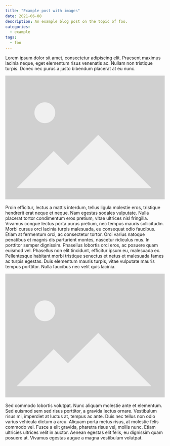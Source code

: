 ```yaml
---
title: "Example post with images"
date: 2021-06-08
description: An example blog post on the topic of foo.
categories:
  - example
tags:
  - foo
---
```


Lorem ipsum dolor sit amet, consectetur adipiscing elit. Praesent maximus lacinia neque, eget elementum risus venenatis ac. Nullam non tristique turpis. Donec nec purus a justo bibendum placerat at eu nunc.

![some project](/img/placeholder.png)

Proin efficitur, lectus a mattis interdum, tellus ligula molestie eros, tristique hendrerit erat neque et neque. Nam egestas sodales vulputate. Nulla placerat tortor condimentum eros pretium, vitae ultrices nisl fringilla. Vivamus congue lectus porta purus pretium, nec tempus mauris sollicitudin. Morbi cursus orci lacinia turpis malesuada, eu consequat odio faucibus. Etiam at fermentum orci, ac consectetur tortor. Orci varius natoque penatibus et magnis dis parturient montes, nascetur ridiculus mus. In porttitor semper dignissim. Phasellus lobortis orci eros, ac posuere quam euismod vel. Phasellus non elit tincidunt, efficitur ipsum eu, malesuada ex. Pellentesque habitant morbi tristique senectus et netus et malesuada fames ac turpis egestas. Duis elementum mauris turpis, vitae vulputate mauris tempus porttitor. Nulla faucibus nec velit quis lacinia.

![some project](/img/placeholder.png)

Sed commodo lobortis volutpat. Nunc aliquam molestie ante et elementum. Sed euismod sem sed risus porttitor, a gravida lectus ornare. Vestibulum risus mi, imperdiet at luctus at, tempus ac ante. Duis nec tellus non odio varius vehicula dictum a arcu. Aliquam porta metus risus, at molestie felis commodo vel. Fusce a elit gravida, pharetra risus vel, mollis nunc. Etiam ultricies ultrices velit in auctor. Aenean egestas elit felis, eu dignissim quam posuere at. Vivamus egestas augue a magna vestibulum volutpat.
